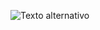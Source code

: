 ![Texto alternativo](https://cdn.discordapp.com/attachments/782453162409328641/1154185832425586748/Lean_UX_Canvas_Template.jpg)